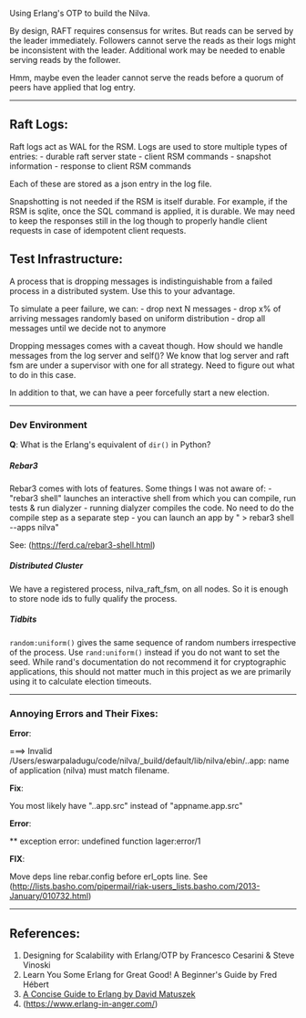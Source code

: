 Using Erlang's OTP to build the Nilva.

By design, RAFT requires consensus for writes. But reads can be served by the leader immediately.
Followers cannot serve the reads as their logs might be inconsistent with the leader. Additional
work may be needed to enable serving reads by the follower.

Hmm, maybe even the leader cannot serve the reads before a quorum of peers have applied
that log entry.

---

## Raft Logs:

Raft logs act as WAL for the RSM. Logs are used to store multiple types of entries:
    - durable raft server state
    - client RSM commands
    - snapshot information
    - response to client RSM commands

Each of these are stored as a json entry in the log file.

Snapshotting is not needed if the RSM is itself durable. For example, if the RSM is sqlite,
once the SQL command is applied, it is durable. We may need to keep the responses still in
the log though to properly handle client requests in case of idempotent client requests.


## Test Infrastructure:

A process that is dropping messages is indistinguishable from a failed process in a distributed
system. Use this to your advantage.

To simulate a peer failure, we can:
    - drop next N messages
    - drop x% of arriving messages randomly based on uniform distribution
    - drop all messages until we decide not to anymore

Dropping messages comes with a caveat though. How should we handle messages from the log
server and self()? We know that log server and raft fsm are under a supervisor with one for
all strategy. Need to figure out what to do in this case.

In addition to that, we can have a peer forcefully start a new election.

---

### Dev Environment

**Q**: What is the Erlang's equivalent of `dir()` in Python?

##### Rebar3

Rebar3 comes with lots of features. Some things I was not aware of:
    - "rebar3 shell" launches an interactive shell from which you can compile, run tests & run dialyzer
    - running dialyzer compiles the code. No need to do the compile step as a separate step
    - you can launch an app by " > rebar3 shell --apps nilva"

See: (https://ferd.ca/rebar3-shell.html)

##### Distributed Cluster

We have a registered process, nilva_raft_fsm, on all nodes. So it is enough to store
node ids to fully qualify the process.

##### Tidbits

`random:uniform()` gives the same sequence of random numbers irrespective of the process. Use
`rand:uniform()` instead if you do not want to set the seed. While rand's documentation do not
recommend it for cryptographic applications, this should not matter much in this project as
we are primarily using it to calculate election timeouts.

---

### Annoying Errors and Their Fixes:

**Error**:

===> Invalid /Users/eswarpaladugu/code/nilva/_build/default/lib/nilva/ebin/..app: name of application (nilva) must match filename.

**Fix**:

You most likely have "..app.src" instead of "appname.app.src"

**Error**:

** exception error: undefined function lager:error/1

**FIX**:

Move deps line rebar.config before erl_opts line.
See (http://lists.basho.com/pipermail/riak-users_lists.basho.com/2013-January/010732.html)



---

References:
----------
1. Designing for Scalability with Erlang/OTP by Francesco Cesarini & Steve Vinoski
2. Learn You Some Erlang for Great Good! A Beginner's Guide by Fred Hébert
3. [A Concise Guide to Erlang by David Matuszek](http://www.cis.upenn.edu/~matuszek/General/ConciseGuides/concise-erlang.html)
4. (https://www.erlang-in-anger.com/)

